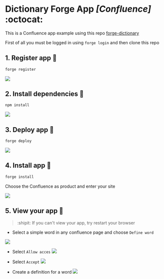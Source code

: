 # Dictionary Forge App _[Confluence]_ :octocat:

This is a Confluence app example using this repo [forge-dictionary](https://bitbucket.org/atlassian/forge-dictionary/)

First of all you must be logged in using `forge login` and then clone this repo

## 1. Register app :cherry_blossom:
```sh
forge register
```
![](https://i.ibb.co/QFQxwxQ/dictia.png)


## 2. Install dependencies :cherry_blossom:
```sh
npm install
```
![](https://i.ibb.co/mDznVhr/dictib.png)

## 3. Deploy app :cherry_blossom:
```sh
forge deploy
```
![](https://i.ibb.co/x1WCh43/dictic.png)

## 4. Install app :cherry_blossom:
```sh
forge install
```
Choose the Confluence as product and enter your site

![](https://i.ibb.co/D5Msqv1/dictid.png)

## 5. View your app :cherry_blossom:
> :shipit: If you can't view your app, try restart your browser


- Select a simple word in any confluence page and choose `Define word`
  
![](https://i.ibb.co/NtfLn6D/dictionary-1.png)

- Select `Allow acces`
![](https://i.ibb.co/9w9cTPv/dictionary-2.png)

- Select `Accept`
![](https://i.ibb.co/7jx97dQ/dictionary-3.png)

- Create a definition for a word
![](https://i.ibb.co/5BLLmM6/dictionary-4.png)
